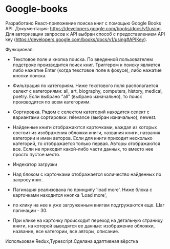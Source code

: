 # Google-books

Разработано React-приложение поиска книг с помощью Google Books API.
Документация: https://developers.google.com/books/docs/v1/using. 
Для авторизации запросов к API выбран способ с предоставлением API key (https://developers.google.com/books/docs/v1/using#APIKey).

Функционал:

* Текстовое поле и кнопка поиска. По введенной пользователем подстроке производится поиск книг.
  Триггером к поиску является либо нажатие Enter (когда текстовое поле в фокусе), либо нажатие кнопки поиска.

* Фильтрация по категориям. Ниже текстового поля располагается селект с категориями:
 all, art, biography, computers, history, medical, poetry. Если выбрано "all" (выбрано изначально),
 то поиск производится по всем категориям.

* Сортировка. Рядом с селектом категорий находится селект с вариантами сортировки: relevance (выбран изначально), newest.
* Найденные книги отображаются карточками, каждая из которых состоит из изображения обложки книги, названия книги,
  названия категории и имен авторов. Если для книги приходит несколько категорий, то отображается только первая.
  Авторы отображаются все. Если не приходит какой-либо части данных, то вместо нее просто пустое место.
  
* Индекатор загрузки
* Над блоком с карточками отображается количество найденных по запросу книг.
* Пагинация реализована по принципу 'load more'. Ниже блока с карточками находится кнопка 'Load more',
* по клику на нее к уже загруженным книгам подгружаются еще. Шаг пагинации - 30.
* При клике на карточку происходит переход на детальную страницу книги, на которой выводятся ее данные:
  изображение обложки, название, все категории, все авторы, описание.
  

Использован Redux,Typescript.Сделана адаптивная вёрстка
